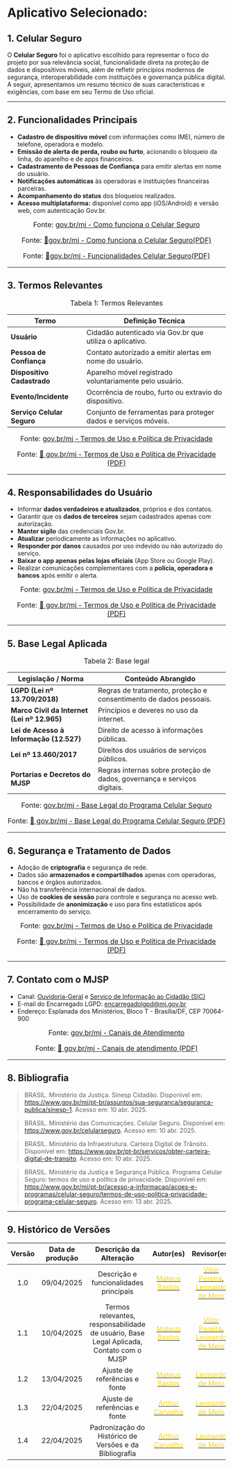 # Aplicativo Selecionado:

## 1. Celular Seguro

O **Celular Seguro** foi o aplicativo escolhido para representar o foco do projeto por sua relevância social, funcionalidade direta na proteção de dados e dispositivos móveis, além de refletir princípios modernos de segurança, interoperabilidade com instituições e governança pública digital. A seguir, apresentamos um resumo técnico de suas características e exigências, com base em seu Termo de Uso oficial.

---

## 2. Funcionalidades Principais

- **Cadastro de dispositivo móvel** com informações como IMEI, número de telefone, operadora e modelo.
- **Emissão de alerta de perda, roubo ou furto**, acionando o bloqueio da linha, do aparelho e de apps financeiros.
- **Cadastramento de Pessoas de Confiança** para emitir alertas em nome do usuário.
- **Notificações automáticas** às operadoras e instituições financeiras parceiras.
- **Acompanhamento do status** dos bloqueios realizados.
- **Acesso multiplataforma:** disponível como app (iOS/Android) e versão web, com autenticação Gov.br.

<font size="3"><p style="text-align: center">Fonte: <a href="https://www.gov.br/mj/pt-br/acesso-a-informacao/acoes-e-programas/celular-seguro/conheca-o-celular-seguro" target="_blank">gov.br/mj - Como funciona o Celular Seguro</a></p></font>
<font size="3"><p style="text-align: center">Fonte: <a href="Docs/assets/pdf/Conheça o Celular Seguro — Ministério da Justiça e Segurança Pública.pdf" target="_blank">📄gov.br/mj - Como funciona o Celular Seguro(PDF)</a></p></font>
<font size="3"><p style="text-align: center">Fonte: <a href="Docs/assets/pdf/Funcionalidades Celular Seguro aplicativo Celular Seguro_.pdf" target="_blank">📄gov.br/mj - Funcionalidades Celular Seguro(PDF)</a></p></font>

---

## 3. Termos Relevantes

<font size="3"><p style="text-align: center">Tabela 1: Termos Relevantes</p></font>

| Termo                         | Definição Técnica                                                                 |
|------------------------------|-----------------------------------------------------------------------------------|
| **Usuário**                  | Cidadão autenticado via Gov.br que utiliza o aplicativo.                         |
| **Pessoa de Confiança**      | Contato autorizado a emitir alertas em nome do usuário.                          |
| **Dispositivo Cadastrado**   | Aparelho móvel registrado voluntariamente pelo usuário.                          |
| **Evento/Incidente**         | Ocorrência de roubo, furto ou extravio do dispositivo.                           |
| **Serviço Celular Seguro**   | Conjunto de ferramentas para proteger dados e serviços móveis.                   |

<font size="3"><p style="text-align: center">Fonte: <a href="https://www.gov.br/mj/pt-br/acesso-a-informacao/acoes-e-programas/celular-seguro/termos-de-uso-politica-privacidade-programa-celular-seguro" target="_blank">gov.br/mj - Termos de Uso e Política de Privacidade</a></p></font>
<font size="3"><p style="text-align: center">Fonte: <a href="Docs/assets/pdf/Termos de Uso e Aviso de Privacidade — Ministério da Justiça e Segurança Pública.pdf" target="_blank">📄 gov.br/mj - Termos de Uso e Política de Privacidade (PDF)</a></p></font>


---

## 4. Responsabilidades do Usuário

- Informar **dados verdadeiros e atualizados**, próprios e dos contatos.
- Garantir que os **dados de terceiros** sejam cadastrados apenas com autorização.
- **Manter sigilo** das credenciais Gov.br.
- **Atualizar** periodicamente as informações no aplicativo.
- **Responder por danos** causados por uso indevido ou não autorizado do serviço.
- **Baixar o app apenas pelas lojas oficiais** (App Store ou Google Play).
- Realizar comunicações complementares com a **polícia, operadora e bancos** após emitir o alerta.

<font size="3"><p style="text-align: center">Fonte: <a href="https://www.gov.br/mj/pt-br/acesso-a-informacao/acoes-e-programas/celular-seguro/termos-de-uso-politica-privacidade-programa-celular-seguro" target="_blank">gov.br/mj - Termos de Uso e Política de Privacidade</a></p></font>
<font size="3"><p style="text-align: center">Fonte: <a href="Docs/assets/pdf/Termos de Uso e Aviso de Privacidade — Ministério da Justiça e Segurança Pública.pdf" target="_blank">📄 gov.br/mj - Termos de Uso e Política de Privacidade (PDF)</a></p></font>


---

## 5. Base Legal Aplicada

<font size="3"><p style="text-align: center">Tabela 2: Base legal</p></font>

| Legislação / Norma                          | Conteúdo Abrangido                                                             |
|--------------------------------------------|--------------------------------------------------------------------------------|
| **LGPD (Lei nº 13.709/2018)**              | Regras de tratamento, proteção e consentimento de dados pessoais.             |
| **Marco Civil da Internet (Lei nº 12.965)**| Princípios e deveres no uso da internet.                                      |
| **Lei de Acesso à Informação (12.527)**    | Direito de acesso à informações públicas.                                     |
| **Lei nº 13.460/2017**                     | Direitos dos usuários de serviços públicos.                                   |
| **Portarias e Decretos do MJSP**           | Regras internas sobre proteção de dados, governança e serviços digitais.      |

<font size="3"><p style="text-align: center">Fonte: <a href="https://www.gov.br/mj/pt-br/acesso-a-informacao/acoes-e-programas/celular-seguro/termos-de-uso-politica-privacidade-programa-celular-seguro" target="_blank">gov.br/mj - Base Legal do Programa Celular Seguro</a></p></font>
<font size="3"><p style="text-align: center">Fonte: <a href="Docs/assets/pdf/Termos de Uso e Aviso de Privacidade — Ministério da Justiça e Segurança Pública.pdf" target="_blank">📄 gov.br/mj - Base Legal do Programa Celular Seguro (PDF)</a></p></font>

---

## 6. Segurança e Tratamento de Dados

- Adoção de **criptografia** e segurança de rede.
- Dados são **armazenados e compartilhados** apenas com operadoras, bancos e órgãos autorizados.
- Não há transferência internacional de dados.
- Uso de **cookies de sessão** para controle e segurança no acesso web.
- Possibilidade de **anonimização** e uso para fins estatísticos após encerramento do serviço.

<font size="3"><p style="text-align: center">Fonte: <a href="https://www.gov.br/mj/pt-br/acesso-a-informacao/acoes-e-programas/celular-seguro/termos-de-uso-politica-privacidade-programa-celular-seguro" target="_blank">gov.br/mj - Termos de Uso e Política de Privacidade</a></p></font>
<font size="3"><p style="text-align: center"> Fonte: <a href="Docs/assets/pdf/Termos de Uso e Aviso de Privacidade — Ministério da Justiça e Segurança Pública.pdf" target="_blank">📄 gov.br/mj - Termos de Uso e Política de Privacidade (PDF)</a></p></font>


---

## 7. Contato com o MJSP

- Canal: [Ouvidoria-Geral](https://www.gov.br/ouvidorias) e [Serviço de Informação ao Cidadão (SIC)](https://www.gov.br/acessoainformacao)
- E-mail do Encarregado LGPD: [encarregadolgpd@mj.gov.br](mailto:encarregadolgpd@mj.gov.br)
- Endereço: Esplanada dos Ministérios, Bloco T - Brasília/DF, CEP 70064-900

<font size="3"><p style="text-align: center">Fonte: <a href="https://www.gov.br/mj/pt-br/canais_atendimento" target="_blank">gov.br/mj - Canais de Atendimento</a></p></font>
<font size="3"><p style="text-align: center"> Fonte: <a href="Docs/assets/pdf/capa — Ministério da Justiça e Segurança Pública.pdf" target="_blank">📄 gov.br/mj - Canais de atendimento (PDF)</a></p></font>



---

## 8. Bibliografia

>BRASIL. Ministério da Justiça. Sinesp Cidadão. Disponível em: <https://www.gov.br/mj/pt-br/assuntos/sua-seguranca/seguranca-publica/sinesp-1>. Acesso em: 10 abr. 2025.

>BRASIL. Ministério das Comunicações. Celular Seguro. Disponível em: <https://www.gov.br/celularseguro>. Acesso em: 10 abr. 2025.

>BRASIL. Ministério da Infraestrutura. Carteira Digital de Trânsito. Disponível em: <https://www.gov.br/pt-br/servicos/obter-carteira-digital-de-transito>. Acesso em: 10 abr. 2025.

>BRASIL. Ministério da Justiça e Segurança Pública. Programa Celular Seguro: termos de uso e política de privacidade. Disponível em: <https://www.gov.br/mj/pt-br/acesso-a-informacao/acoes-e-programas/celular-seguro/termos-de-uso-politica-privacidade-programa-celular-seguro>. Acesso em: 13 abr. 2025.



---

## 9. Histórico de Versões

| Versão | Data de produção   | Descrição da Alteração                               | Autor(es)             | Revisor(es)      |Data de Revisão |
| :----: | :----------------: | :--------------------------------------------------: | :-------------------: | :-------------:  |  :-----------: |
| 1.0    | 09/04/2025 | Descrição e funcionalidades principais                                                                       | [<span style="color:gold;">Mateus Bastos</span>](https://github.com/MateuSansete)                                | [<span style="color:gold;">Vitor Pereira</span>](https://github.com/Bessazs), [<span style="color:gold;">Leonardo de Melo</span>](https://github.com/leozinlima) | 09/04/2025|
| 1.1    | 10/04/2025 | Termos relevantes, responsabilidade de usuário, Base Legal Aplicada, Contato com o MJSP                      | [<span style="color:gold;">Mateus Bastos</span>](https://github.com/MateuSansete)                                | [<span style="color:gold;">Vitor Pereira</span>](https://github.com/Bessazs), [<span style="color:gold;">Leonardo de Melo</span>](https://github.com/leozinlima) | 10/04/2025|
| 1.2    | 13/04/2025 | Ajuste de referências e fonte                                                                                 | [<span style="color:gold;">Mateus Bastos</span>](https://github.com/MateuSansete)                                |  [<span style="color:gold;">Leonardo de Melo</span>](https://github.com/leozinlima) | 13/04/2025|
| 1.3    | 22/04/2025 | Ajuste de referências e fonte                                                                                 | [<span style="color:gold;">Arthur Carvalho</span>](https://github.com/arthurlleite)                                |  [<span style="color:gold;">Leonardo de Melo</span>](https://github.com/leozinlima) | 22/04/2025|
| 1.4    | 22/04/2025 |Padronização do Histórico de Versões e da Bibliografia     | [<span style="color:gold;">Arthur Carvalho</span>](https://github.com/arthurlleite)                                |  [<span style="color:gold;">Leonardo de Melo</span>](https://github.com/leozinlima) | 23/04/2025|
